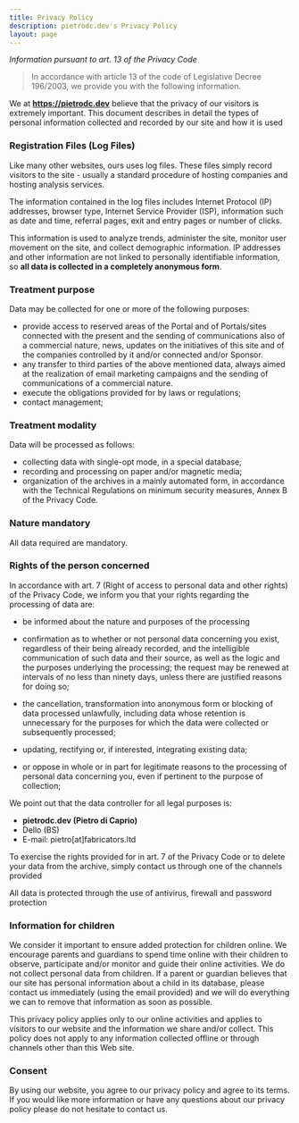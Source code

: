 ```yaml
---
title: Privacy Policy
description: pietrodc.dev's Privacy Policy
layout: page
---
```

*Information pursuant to art. 13 of the Privacy Code*
> In accordance with article 13 of the code of Legislative Decree 196/2003, we provide you with the following information.

We at **https://pietrodc.dev** believe that the privacy of our visitors is extremely important. This document describes in detail the types of personal information collected and recorded by our site and how it is used

### Registration Files (Log Files)

Like many other websites, ours uses log files. These files simply record visitors to the site - usually a standard procedure of hosting companies and hosting analysis services.

The information contained in the log files includes Internet Protocol (IP) addresses, browser type, Internet Service Provider (ISP), information such as date and time, referral pages, exit and entry pages or number of clicks.

This information is used to analyze trends, administer the site, monitor user movement on the site, and collect demographic information. IP addresses and other information are not linked to personally identifiable information, so **all data is collected in a completely anonymous form**.

### Treatment purpose

Data may be collected for one or more of the following purposes:

*   provide access to reserved areas of the Portal and of Portals/sites connected with the present and the sending of communications also of a commercial nature, news, updates on the initiatives of this site and of the companies controlled by it and/or connected and/or Sponsor.
*   any transfer to third parties of the above mentioned data, always aimed at the realization of email marketing campaigns and the sending of communications of a commercial nature.
*   execute the obligations provided for by laws or regulations;
*   contact management;

### Treatment modality

Data will be processed as follows:

*   collecting data with single-opt mode, in a special database;
*   recording and processing on paper and/or magnetic media;
*   organization of the archives in a mainly automated form, in accordance with the Technical Regulations on minimum security measures, Annex B of the Privacy Code.

### Nature mandatory

All data required are mandatory.

### Rights of the person concerned

In accordance with art. 7 (Right of access to personal data and other rights) of the Privacy Code, we inform you that your rights regarding the processing of data are:

*   be informed about the nature and purposes of the processing

*   confirmation as to whether or not personal data concerning you exist, regardless of their being already recorded, and the intelligible communication of such data and their source, as well as the logic and the purposes underlying the processing; the request may be renewed at intervals of no less than ninety days, unless there are justified reasons for doing so;
*   the cancellation, transformation into anonymous form or blocking of data processed unlawfully, including data whose retention is unnecessary for the purposes for which the data were collected or subsequently processed;
*   updating, rectifying or, if interested, integrating existing data;
*   or oppose in whole or in part for legitimate reasons to the processing of personal data concerning you, even if pertinent to the purpose of collection;

We point out that the data controller for all legal purposes is:

*   **pietrodc.dev (Pietro di Caprio)**
*   Dello (BS)
*   E-mail: pietro[at]fabricators.ltd

To exercise the rights provided for in art. 7 of the Privacy Code or to delete your data from the archive, simply contact us through one of the channels provided

All data is protected through the use of antivirus, firewall and password protection

### Information for children

We consider it important to ensure added protection for children online. We encourage parents and guardians to spend time online with their children to observe, participate and/or monitor and guide their online activities. We do not collect personal data from children. If a parent or guardian believes that our site has personal information about a child in its database, please contact us immediately (using the email provided) and we will do everything we can to remove that information as soon as possible.

This privacy policy applies only to our online activities and applies to visitors to our website and the information we share and/or collect. This policy does not apply to any information collected offline or through channels other than this Web site.

### Consent

By using our website, you agree to our privacy policy and agree to its terms. If you would like more information or have any questions about our privacy policy please do not hesitate to contact us.